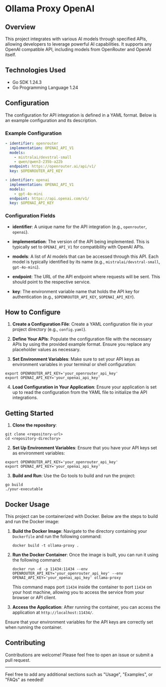 # Ollama Proxy OpenAI
## Overview

This project integrates with various AI models through specified APIs, allowing developers to leverage powerful AI capabilities. It supports any OpenAI compatible API, including models from OpenRouter and OpenAI itself.

## Technologies Used

- Go SDK 1.24.3
- Go Programming Language 1.24

## Configuration

The configuration for API integration is defined in a YAML format. Below is an example configuration and its description.

### Example Configuration

```yaml
- identifier: openrouter
  implementation: OPENAI_API_V1
  models:
    - mistralai/devstral-small
    - qwen/qwen3-235b-a22b
  endpoint: https://openrouter.ai/api/v1/
  key: $OPENROUTER_API_KEY

- identifier: openai
  implementation: OPENAI_API_V1
  models:
    - gpt-4o-mini
  endpoint: https://api.openai.com/v1/
  key: $OPENAI_API_KEY
```


### Configuration Fields

- **identifier**: A unique name for the API integration (e.g., `openrouter`, `openai`).

- **implementation**: The version of the API being implemented. This is typically set to `OPENAI_API_V1` for compatibility with OpenAI APIs.

- **models**: A list of AI models that can be accessed through this API. Each model is typically identified by its name (e.g., `mistralai/devstral-small`, `gpt-4o-mini`).

- **endpoint**: The URL of the API endpoint where requests will be sent. This should point to the respective service.

- **key**: The environment variable name that holds the API key for authentication (e.g., `$OPENROUTER_API_KEY`, `$OPENAI_API_KEY`).

## How to Configure

1. **Create a Configuration File**:
Create a YAML configuration file in your project directory (e.g., `config.yaml`).

2. **Define Your APIs**:
Populate the configuration file with the necessary APIs by using the provided example format. Ensure you replace any placeholder values as necessary.

3. **Set Environment Variables**:
Make sure to set your API keys as environment variables in your terminal or shell configuration:
```shell script
export OPENROUTER_API_KEY='your_openrouter_api_key'
export OPENAI_API_KEY='your_openai_api_key'
```

4. **Load Configuration in Your Application**:
Ensure your application is set up to read the configuration from the YAML file to initialize the API integrations.

## Getting Started

1. **Clone the repository**:
```shell script
git clone <repository-url>
cd <repository-directory>
```


2. **Set Up Environment Variables**:
Ensure that you have your API keys set as environment variables:
```shell script
export OPENROUTER_API_KEY='your_openrouter_api_key'
export OPENAI_API_KEY='your_openai_api_key'
```


3. **Build and Run**:
Use the Go tools to build and run the project:
```shell script
go build
./your-executable
```

## Docker Usage

This project can be containerized with Docker. Below are the steps to build and run the Docker image:

1. **Build the Docker Image**:
   Navigate to the directory containing your `Dockerfile` and run the following command:
   ```shell script
   docker build -t ollama-proxy .
   ```

2. **Run the Docker Container**:
   Once the image is built, you can run it using the following command:
   ```shell script
   docker run -d -p 11434:11434 --env OPENROUTER_API_KEY='your_openrouter_api_key' --env OPENAI_API_KEY='your_openai_api_key' ollama-proxy
   ```
   This command maps port `11434` inside the container to port `11434` on your host machine, allowing you to access the service from your browser or API client.

3. **Access the Application**:
   After running the container, you can access the application at `http://localhost:11434/`.

Ensure that your environment variables for the API keys are correctly set when running the container.


## Contributing

Contributions are welcome! Please feel free to open an issue or submit a pull request.

---

Feel free to add any additional sections such as "Usage", "Examples", or "FAQs" as needed!
